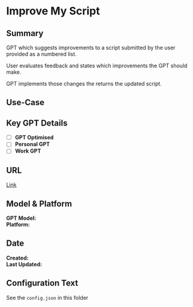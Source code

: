 # Improve My Script

## Summary

GPT which suggests improvements to a script submitted by the user provided as a numbered list.

User evaluates feedback and states which improvements the GPT should make.

GPT implements those changes the returns the updated script.

## Use-Case

## Key GPT Details

- [ ] **GPT Optimised**  
- [ ] **Personal GPT**  
- [ ] **Work GPT**

## URL

[Link](https://chatgpt.com/g/g-6wql7CMkg-improve-my-script)

## Model & Platform

**GPT Model:**  
**Platform:**

## Date


**Created:**   
**Last Updated:** 

## Configuration Text

See the `config.json` in this folder